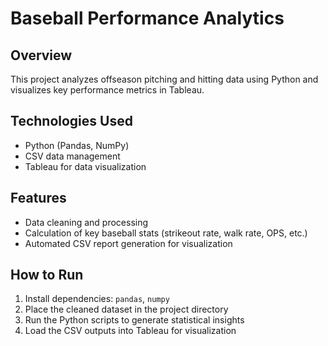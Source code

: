 # Baseball Performance Analytics

## Overview
This project analyzes offseason pitching and hitting data using Python and visualizes key performance metrics in Tableau.

## Technologies Used
- Python (Pandas, NumPy)
- CSV data management
- Tableau for data visualization

## Features
- Data cleaning and processing
- Calculation of key baseball stats (strikeout rate, walk rate, OPS, etc.)
- Automated CSV report generation for visualization

## How to Run
1. Install dependencies: `pandas`, `numpy`
2. Place the cleaned dataset in the project directory
3. Run the Python scripts to generate statistical insights
4. Load the CSV outputs into Tableau for visualization
